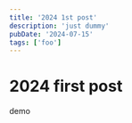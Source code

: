 ```yaml
---
title: '2024 1st post'
description: 'just dummy'
pubDate: '2024-07-15'
tags: ['foo']
---
```


# 2024 first post
demo
